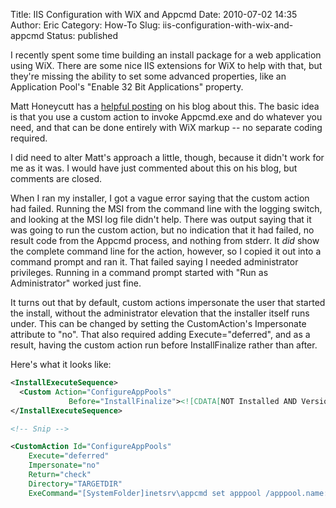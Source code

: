 Title: IIS Configuration with WiX and Appcmd 
Date: 2010-07-02 14:35
Author: Eric
Category: How-To
Slug: iis-configuration-with-wix-and-appcmd
Status: published

I recently spent some time building an install package for a web
application using WiX. There are some nice IIS extensions for WiX to
help with that, but they're missing the ability to set some advanced
properties, like an Application Pool's "Enable 32 Bit Applications"
property.

Matt Honeycutt has a [helpful
posting](http://trycatchfail.com/blog/post/WiX-Snippet-change-enable32BitAppOnWin64.aspx)
on his blog about this. The basic idea is that you use a custom action
to invoke Appcmd.exe and do whatever you need, and that can be done
entirely with WiX markup -- no separate coding required.

I did need to alter Matt's approach a little, though, because it didn't
work for me as it was. I would have just commented about this on his
blog, but comments are closed.

When I ran my installer, I got a vague error saying that the custom
action had failed. Running the MSI from the command line with the
logging switch, and looking at the MSI log file didn't help. There was
output saying that it was going to run the custom action, but no
indication that it had failed, no result code from the Appcmd process,
and nothing from stderr. It *did* show the complete command line for the
action, however, so I copied it out into a command prompt and ran it.
That failed saying I needed administrator privileges. Running in a
command prompt started with "Run as Administrator" worked just fine.

It turns out that by default, custom actions impersonate the user that
started the install, without the administrator elevation that the
installer itself runs under. This can be changed by setting the
CustomAction's Impersonate attribute to "no". That also required adding
Execute="deferred", and as a result, having the custom action run before
InstallFinalize rather than after.

Here's what it looks like:

```xml
<InstallExecuteSequence>
  <Custom Action="ConfigureAppPools" 
             Before="InstallFinalize"><![CDATA[NOT Installed AND VersionNT64 >= 600]]></Custom>
</InstallExecuteSequence>

<!-- Snip -->

<CustomAction Id="ConfigureAppPools" 
    Execute="deferred"
    Impersonate="no"
    Return="check"
    Directory="TARGETDIR"
    ExeCommand="[SystemFolder]inetsrv\appcmd set apppool /apppool.name:"[APPPOOLNAME]" /enable32BitAppOnWin64:true" />
```
